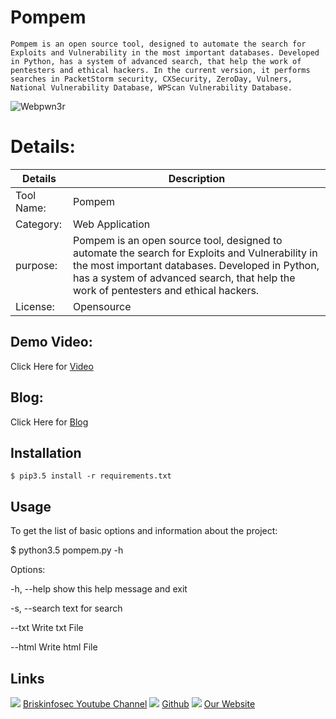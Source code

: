 Pompem
============
    Pompem is an open source tool, designed to automate the search for Exploits and Vulnerability in the most important databases. Developed in Python, has a system of advanced search, that help the work of pentesters and ethical hackers. In the current version, it performs searches in PacketStorm security, CXSecurity, ZeroDay, Vulners, National Vulnerability Database, WPScan Vulnerability Database.


![Webpwn3r](https://www.briskinfosec.com//assets/tooloftheday/141.jpg)

Details:
============
|  Details | Description   |
| ------------ | ------------ |
|Tool Name:| Pompem |
|Category:| Web Application |
|purpose:|Pompem is an open source tool, designed to automate the search for Exploits and Vulnerability in the most important databases. Developed in Python, has a system of advanced search, that help the work of pentesters and ethical hackers. |
|License:| Opensource

Demo Video:
-----------------
Click Here for [Video](https://youtu.be/4qr6vDHuPAc "Video")

Blog: 
--------------
Click Here for [Blog](https://www.briskinfosec.com/tooloftheday/toolofthedaydetail/Pompem-Exploit-and-Vulnerability-Finder "Blog")

Installation
----------------

    $ pip3.5 install -r requirements.txt
    
Usage
----------------
To get the list of basic options and information about the project:

$ python3.5 pompem.py -h

Options:

  -h,    --help                    show this help message and exit

  -s,    --search                   text for search

  --txt                            Write txt File

  --html                        Write html File
  
Links
----------------
![ ](https://img.icons8.com/color/15/000000/youtube-play.png) [Briskinfosec Youtube Channel](https://www.youtube.com/channel/UCcPmqqYETcO_7-6p_uUsF1w "Briskinfosec Youtube Channel")
 ![ ](https://img.icons8.com/glyph-neue/15/000000/github.png) [Github](https://github.com/briskinfosec "Github") 
![ ](https://img.icons8.com/ios/15/000000/internet--v2.png) [Our Website](https://www.briskinfosec.com/ "Our Website")
